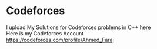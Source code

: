 # Codeforces
I upload My Solutions for Codeforces problems in C++ here<br>
Here is my Codeforces Account <br>
https://codeforces.com/profile/Ahmed_Faraj
